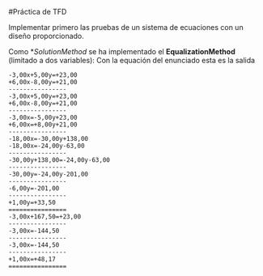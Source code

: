 #Práctica de TFD

Implementar primero las pruebas de un sistema de ecuaciones con un diseño proporcionado.

Como **SolutionMethod* se ha implementado el **EqualizationMethod** (limitado a dos variables):
Con la equación del enunciado esta es la salida
```
-3,00x+5,00y=+23,00
+6,00x-8,00y=+21,00
----------------
-3,00x+5,00y=+23,00
+6,00x-8,00y=+21,00
----------------
-3,00x=-5,00y+23,00
+6,00x=+8,00y+21,00
----------------
-18,00x=-30,00y+138,00
-18,00x=-24,00y-63,00
----------------
-30,00y+138,00=-24,00y-63,00
----------------
-30,00y=-24,00y-201,00
----------------
-6,00y=-201,00
----------------
+1,00y=+33,50
================
-3,00x+167,50=+23,00
----------------
-3,00x=-144,50
----------------
-3,00x=-144,50
----------------
+1,00x=+48,17
================
```